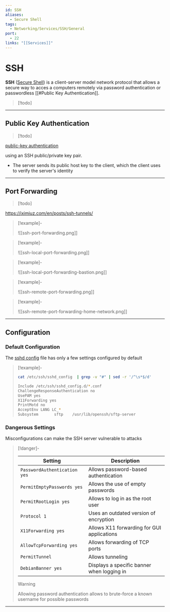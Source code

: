 ```yaml
---
id: SSH
aliases:
  - Secure Shell
tags:
  - Networking/Services/SSH/General
port:
  - 22
links: "[[Services]]"
---
```


<!-- SSH {{{-->
# SSH

**SSH** ([Secure Shell](https://en.wikipedia.org/wiki/Secure_Shell))
is a client-server model network protocol that allows a secure way to acces a
computers remotely via password authentication or passwordless
[[#Public Key Authentication]].

> [!todo]

___

<!-- }}} -->

<!-- Public Key Authentication {{{-->
## Public Key Authentication

> [!todo]

[public-key authentication](https://serverpilot.io/docs/guides/ssh/public-key-auth/)

using an SSH public/private key pair.


- The server sends its public host key to the client,
  which the client uses to verify the server's identity

___

<!-- }}} -->

<!-- Port Forwarding {{{-->
## Port Forwarding

> [!todo]

https://iximiuz.com/en/posts/ssh-tunnels/

> [!example]-
>
> ![[ssh-port-forwarding.png]]

> [!example]-
>
> ![[ssh-local-port-forwarding.png]]

> [!example]-
>
> ![[ssh-local-port-forwarding-bastion.png]]

> [!example]-
>
> ![[ssh-remote-port-forwarding.png]]

> [!example]-
>
> ![[ssh-remote-port-forwarding-home-network.png]]

___

<!-- }}} -->

<!-- Configuration {{{-->
## Configuration

<!-- Default Configuration {{{-->
### Default Configuration

The [sshd config](https://www.ssh.com/academy/ssh/sshd_config) file has only
a few settings configured by default

> [!example]-
>
> ```sh
> cat /etc/ssh/sshd_config  | grep -v "#" | sed -r '/^\s*$/d'
> ```
> ```sh
> Include /etc/ssh/sshd_config.d/*.conf
> ChallengeResponseAuthentication no
> UsePAM yes
> X11Forwarding yes
> PrintMotd no
> AcceptEnv LANG LC_*
> Subsystem       sftp    /usr/lib/openssh/sftp-server
> ```

<!-- }}} -->

<!-- Dangerous Settings {{{-->
### Dangerous Settings

Misconfigurations can make the SSH server vulnerable to attacks

> [!danger]-
>
> | Setting                      | Description                                |
> | ---------------------------- | ------------------------------------------ |
> | `PasswordAuthentication yes` | Allows password-based authentication       |
> | `PermitEmptyPasswords yes`   | Allows the use of empty passwords          |
> | `PermitRootLogin yes`        | Allows to log in as the root user          |
> | `Protocol 1`                 | Uses an outdated version of encryption     |
> | `X11Forwarding yes`          | Allows X11 forwarding for GUI applications |
> | `AllowTcpForwarding yes`     | Allows forwarding of TCP ports             |
> | `PermitTunnel`               | Allows tunneling                           |
> | `DebianBanner yes`           | Displays a specific banner when logging in |
>
> > [!warning]
> >
> > Allowing password authentication allows to brute-force
> > a known username for possible passwords

<!-- }}} -->

___

<!-- }}} -->
